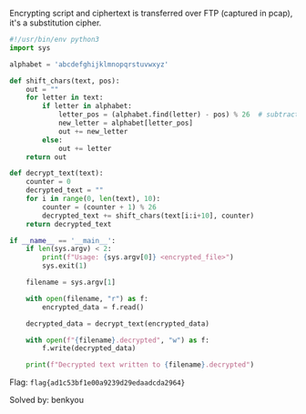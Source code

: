 Encrypting script and ciphertext is transferred over FTP (captured in pcap), it's a substitution cipher.

```python
#!/usr/bin/env python3
import sys

alphabet = 'abcdefghijklmnopqrstuvwxyz'

def shift_chars(text, pos):
    out = ""
    for letter in text:
        if letter in alphabet:
            letter_pos = (alphabet.find(letter) - pos) % 26  # subtract for decrypt
            new_letter = alphabet[letter_pos]
            out += new_letter
        else:
            out += letter
    return out

def decrypt_text(text):
    counter = 0
    decrypted_text = ""
    for i in range(0, len(text), 10):
        counter = (counter + 1) % 26
        decrypted_text += shift_chars(text[i:i+10], counter)
    return decrypted_text

if __name__ == '__main__':
    if len(sys.argv) < 2:
        print(f"Usage: {sys.argv[0]} <encrypted_file>")
        sys.exit(1)

    filename = sys.argv[1]

    with open(filename, "r") as f:
        encrypted_data = f.read()

    decrypted_data = decrypt_text(encrypted_data)

    with open(f"{filename}.decrypted", "w") as f:
        f.write(decrypted_data)

    print(f"Decrypted text written to {filename}.decrypted")
```

Flag: `flag{ad1c53bf1e00a9239d29edaadcda2964}`

Solved by: benkyou